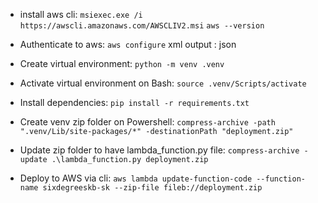 - install aws cli:
  `msiexec.exe /i https://awscli.amazonaws.com/AWSCLIV2.msi`
  `aws --version`

- Authenticate to aws:
  `aws configure`
  xml output : json

- Create virtual environment:
  `python -m venv .venv`

- Activate virtual environment on Bash:
  `source .venv/Scripts/activate`

- Install dependencies:
  `pip install -r requirements.txt`

- Create venv zip folder on Powershell:
  `compress-archive -path ".venv/Lib/site-packages/*" -destinationPath "deployment.zip"`

- Update zip folder to have lambda_function.py file:
  `compress-archive -update .\lambda_function.py deployment.zip`

- Deploy to AWS via cli:
  `aws lambda update-function-code --function-name sixdegreeskb-sk --zip-file fileb://deployment.zip`